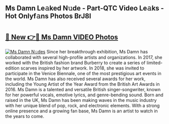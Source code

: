 ## Ms Damn Le𝚊ked N𝚞de - Part-QTC Video Le𝚊ks - Hot Onlyf𝚊ns Photos BrJ8l

# <h2><a href="http://ab92523.deff.icu/?id=Ms+Damn">🔗 New 👉🔴 Ms Damn VIDEO Photos</a></h2>

[![Ms Damn N𝚞des](https://i.imgur.com/rIISA9y.gif)](http://ab92523.deff.icu/?id=Ms+Damn)
Since her breakthrough exhibition, Ms Damn has collaborated with several high-profile artists and organizations. In 2017, she worked with the British fashion brand Burberry to create a series of limited-edition scarves inspired by her artwork. In 2018, she was invited to participate in the Venice Biennale, one of the most prestigious art events in the world. Ms Damn has also received several awards for her work, including the Young Artist of the Year Award from the British Art Awards in 2016. Ms Damn is a talented and versatile British singer-songwriter, known for her powerful vocals, emotive lyrics, and genre-bending sound. Born and raised in the UK, Ms Damn has been making waves in the music industry with her unique blend of pop, rock, and electronic elements. With a strong online presence and a growing fan base, Ms Damn is an artist to watch in the years to come.

